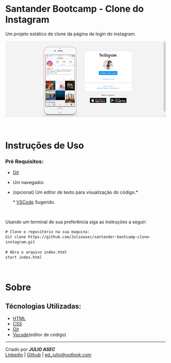 # Santander Bootcamp - Clone do Instagram

Um projeto estático de clone da página de login do instagram.

![Imagem exemplo](img/readme/exemplo.png)

<br/>

# Instruções de Uso

### Pré Requisitos:

- [Git](https://git-scm.com/)
- Um navegador. 
- (opcional) Um editor de texto para visualização do código.*

    \* [VSCode](https://code.visualstudio.com/) Sugerido.

  
  
<br/>

Usando um terminal de sua preferência siga as instruções a seguir:


    # Clone o repositório na sua maquina:
    Git clone https://github.com/Julioasec/santander-bootcamp-clone-instagram.git

    # Abra o arquivo index.html
    start index.html
    
<br/>

# Sobre
    
## Técnologias Utilizadas:

- [HTML](https://developer.mozilla.org/pt-BR/docs/Web/HTML)  
- [CSS](https://www.w3schools.com/css/)
- [Git](https://git-scm.com/)
- [Vscode](https://code.visualstudio.com/)(editor de código)

****
Criado por ***JULIO ASEC***  
 [Linkedin](https://www.linkedin.com/in/julio-silva-04b6aa224/) | [Github]() | [ed_julio@outlook.com](mailto:ed_julio@outlook.com)

  








